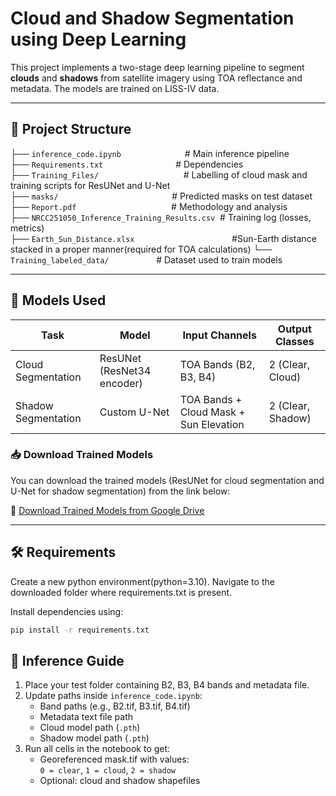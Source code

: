 # Cloud and Shadow Segmentation using Deep Learning

This project implements a two-stage deep learning pipeline to segment **clouds** and **shadows** from satellite imagery using TOA reflectance and metadata. The models are trained on LISS-IV data.

---

## 📂 Project Structure

├── `inference_code.ipynb`&emsp;&emsp;&emsp;&emsp;&emsp;&emsp;&emsp;&nbsp;# Main inference pipeline  
├── `Requirements.txt`&emsp;&emsp;&emsp;&emsp;&emsp;&emsp;&emsp;&emsp;&nbsp;# Dependencies  
├── `Training_Files/`&emsp;&emsp;&emsp;&emsp;&emsp;&emsp;&emsp;&emsp;&nbsp;&nbsp;&nbsp;&nbsp;&nbsp;&nbsp;# Labelling of cloud mask and training scripts for ResUNet and U-Net  
├── `masks/`&emsp;&emsp;&emsp;&emsp;&emsp;&emsp;&emsp;&emsp;&emsp;&emsp;&emsp;&nbsp;&nbsp;&nbsp;&nbsp;&nbsp;&nbsp;&nbsp;# Predicted masks on test dataset  
├── `Report.pdf`&emsp;&emsp;&emsp;&emsp;&emsp;&emsp;&emsp;&emsp;&emsp;&emsp;&nbsp;&nbsp;&nbsp;# Methodology and analysis  
├── `NRCC251050_Inference_Training_Results.csv`&nbsp;&nbsp;# Training log (losses, metrics)  
├── `Earth_Sun_Distance.xlsx` &emsp;&emsp;&emsp;&emsp;&emsp;&emsp;&emsp;&emsp;&emsp;&emsp;&nbsp;&nbsp;&nbsp;#Sun-Earth distance stacked in a proper manner(required for TOA calculations)
└── `Training_labeled_data/`&emsp;&emsp;&emsp;&emsp;&nbsp;&nbsp;&nbsp;&nbsp;&nbsp;# Dataset used to train models  

---

## 🧠 Models Used

| Task              | Model         | Input Channels                        | Output Classes |
|-------------------|---------------|----------------------------------------|----------------|
| Cloud Segmentation | ResUNet (ResNet34 encoder) | TOA Bands (B2, B3, B4)                | 2 (Clear, Cloud) |
| Shadow Segmentation | Custom U-Net | TOA Bands + Cloud Mask + Sun Elevation | 2 (Clear, Shadow) |

### 📥 Download Trained Models

You can download the trained models (ResUNet for cloud segmentation and U-Net for shadow segmentation) from the link below:

🔗 [Download Trained Models from Google Drive](https://drive.google.com/drive/folders/1xBxLID2WZCi-sdtOShIQH45Kh4kw8s-X?usp=sharing])

---

## 🛠️ Requirements

Create a new python environment(python=3.10). Navigate to the downloaded folder where requirements.txt is present.

Install dependencies using:

```bash
pip install -r requirements.txt

```
## 🚀 Inference Guide

1. Place your test folder containing B2, B3, B4 bands and metadata file.
2. Update paths inside `inference_code.ipynb`:
   - Band paths (e.g., B2.tif, B3.tif, B4.tif)
   - Metadata text file path
   - Cloud model path (`.pth`)
   - Shadow model path (`.pth`)
3. Run all cells in the notebook to get:
   - Georeferenced mask.tif with values:  
     `0 = clear`, `1 = cloud`, `2 = shadow`
   - Optional: cloud and shadow shapefiles
